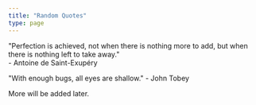 ```yaml
---
title: "Random Quotes"
type: page
---
```



"Perfection is achieved, not when there is nothing more to add, but when there is nothing left to take away."  
\- Antoine de Saint-Exupéry

"With enough bugs, all eyes are shallow."
\- John Tobey

More will be added later.

